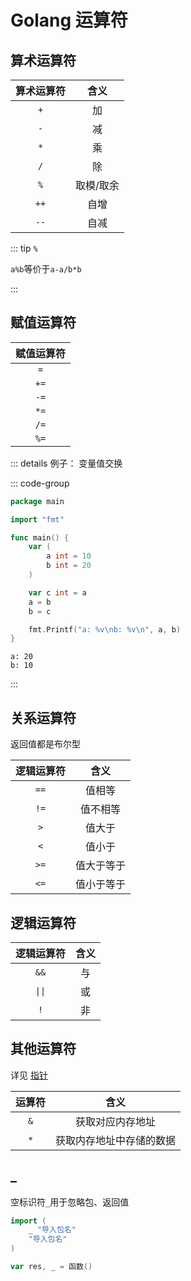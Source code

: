 # Golang 运算符

## 算术运算符

| 算术运算符 |   含义    |
| :--------: | :-------: |
|    `+`     |    加     |
|    `-`     |    减     |
|    `*`     |    乘     |
|    `/`     |    除     |
|    `%`     | 取模/取余 |
|    `++`    |   自增    |
|    `--`    |   自减    |

::: tip `%`

`a%b`等价于`a-a/b*b`

:::

## 赋值运算符

| 赋值运算符 |
| :--------: |
|    `=`     |
|    `+=`    |
|    `-=`    |
|    `*=`    |
|    `/=`    |
|    `%=`    |

::: details 例子： 变量值交换

::: code-group

```go [代码]
package main

import "fmt"

func main() {
	var (
		a int = 10
		b int = 20
	)

	var c int = a
	a = b
	b = c

	fmt.Printf("a: %v\nb: %v\n", a, b)
}
```

```shell [编译执行结果]
a: 20
b: 10
```

:::

## 关系运算符

返回值都是布尔型

| 逻辑运算符 |    含义    |
| :--------: | :--------: |
|    `==`    |   值相等   |
|    `!=`    |  值不相等  |
|    `>`     |   值大于   |
|    `<`     |   值小于   |
|    `>=`    | 值大于等于 |
|    `<=`    | 值小于等于 |

## 逻辑运算符

| 逻辑运算符 | 含义 |
| :--------: | :--: |
|    `&&`    |  与  |
|   `\|\|`   |  或  |
|    `!`     |  非  |

## 其他运算符

详见 [指针](./pointer.md)

| 运算符 |           含义           |
| :----: | :----------------------: |
|  `&`   |     获取对应内存地址     |
|  `*`   | 获取内存地址中存储的数据 |

## \_

空标识符`_`用于忽略包、返回值

```go
import (
    _ "导入包名"
    "导入包名"
)
```

```go
var res, _ = 函数()
```
